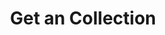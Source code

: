 ---
title: Get an Collection
excerpt: Retrieve a Collection
api:
  file: api_gateway_swagger.json
  operationId: get_api-v2-collections-collectionid
hidden: false
---